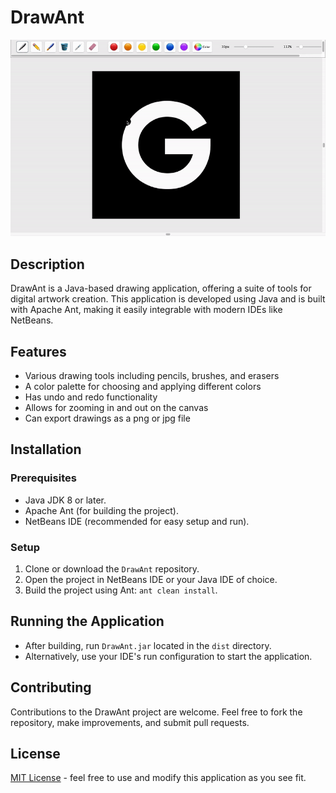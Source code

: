 # DrawAnt
![DrawAnt](images/DrawAnt.gif)

## Description
DrawAnt is a Java-based drawing application, offering a suite of tools for digital artwork creation. This application is developed using Java and is built with Apache Ant, making it easily integrable with modern IDEs like NetBeans.

## Features
- Various drawing tools including pencils, brushes, and erasers
- A color palette for choosing and applying different colors
- Has undo and redo functionality
- Allows for zooming in and out on the canvas
- Can export drawings as a png or jpg file

## Installation

### Prerequisites
- Java JDK 8 or later.
- Apache Ant (for building the project).
- NetBeans IDE (recommended for easy setup and run).

### Setup
1. Clone or download the `DrawAnt` repository.
2. Open the project in NetBeans IDE or your Java IDE of choice.
3. Build the project using Ant: `ant clean install`.

## Running the Application
- After building, run `DrawAnt.jar` located in the `dist` directory.
- Alternatively, use your IDE's run configuration to start the application.

## Contributing
Contributions to the DrawAnt project are welcome. Feel free to fork the repository, make improvements, and submit pull requests.

## License
[MIT License](LICENSE.md) - feel free to use and modify this application as you see fit.
